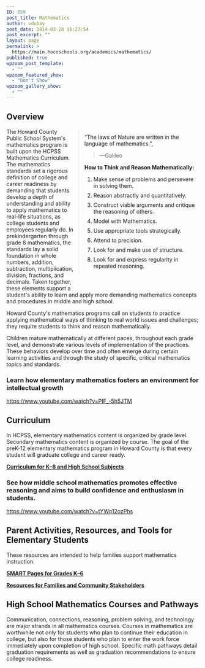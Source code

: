 ```yaml
---
ID: 859
post_title: Mathematics
author: vdubay
post_date: 2014-03-28 16:27:54
post_excerpt: ""
layout: page
permalink: >
  https://main.hocoschools.org/academics/mathematics/
published: true
wpzoom_post_template:
  - ""
wpzoom_featured_show:
  - "Don't Show"
wpzoom_gallery_show:
  - ""
---
```

<h2>Overview</h2>

<div style="width: 300px;border-left: #e7e7e7 1px solid;float: right;padding-left: 1em;margin-bottom: 3em;margin-left: 1em">

<p>“The laws of Nature are written in the language of mathematics.”,</p>

<blockquote>—Galileo</blockquote>

<strong>How to Think and Reason Mathematically:</strong>
<ol>
  <li style="margin-bottom: 8px">Make sense of problems and persevere in solving them.</li>
  <li style="margin-bottom: 8px">Reason abstractly and quantitatively.</li>
  <li style="margin-bottom: 8px">Construct viable arguments and critique the reasoning of others.</li>
  <li style="margin-bottom: 8px">Model with Mathematics.</li>
  <li style="margin-bottom: 8px">Use appropriate tools strategically.</li>
  <li style="margin-bottom: 8px">Attend to precision.</li>
  <li style="margin-bottom: 8px">Look for and make use of structure.</li>
  <li style="margin-bottom: 8px">Look for and express regularity in repeated reasoning.</li>
</ol>
</div>

<p>The Howard County Public School System's mathematics program is built upon the HCPSS Mathematics Curriculum. The mathematics standards set a rigorous definition of college and career readiness by demanding that students develop a depth of understanding and ability to apply mathematics to real-life situations, as college students and employees regularly do. In prekindergarten through grade 8 mathematics, the standards lay a solid foundation in whole numbers, addition, subtraction, multiplication, division, fractions, and decimals. Taken together, these elements support a student's ability to learn and apply more demanding mathematics concepts and procedures in middle and high school.</p>

<p>Howard County's mathematics programs call on students to practice applying mathematical ways of thinking to real world issues and challenges; they require students to think and reason mathematically.</p>

<p>Children mature mathematically at different paces, throughout each grade level, and demonstrate various levels of implementation of the practices. These behaviors develop over time and often emerge during certain learning activities and through the study of specific, critical mathematics topics and standards.</p>

<h3>Learn how elementary mathematics fosters an environment for intellectual growth</h3>

https://www.youtube.com/watch?v=PIF_-5h5JTM

<h2>Curriculum</h2>

<p>In HCPSS, elementary mathematics content is organized by grade level. Secondary mathematics content is organized by course. The goal of the preK-12 elementary mathematics program in Howard County is that every student will graduate college and career ready.</p>

<p><a href="/academics/mathematics/curriculum/"><strong>Curriculum for K–8 and High School Subjects</strong></a></p>

<h3>See how middle school mathematics promotes effective reasoning and aims to build confidence and enthusiasm in students.</h3>

https://www.youtube.com/watch?v=tYWq12ozPhs

<h2>Parent Activities, Resources, and Tools for Elementary Students</h2>

<p>These resources are intended to help families support mathematics instruction.</p>

<p><a href="https://smart.wikispaces.hcpss.org/SMART+Pages"><strong>SMART Pages for Grades K–6</strong></a></p>

<p><a href="/academics/mathematics/resources/"><strong>Resources for Families and Community Stakeholders</strong></a></p>

<h2>High School Mathematics Courses and Pathways</h2>
<p>Communication, connections, reasoning, problem solving, and technology are major strands in all mathematics courses. Courses in mathematics are worthwhile not only for students who plan to continue their education in college, but also for those students who plan to enter the work force immediately upon completion of high school. Specific math pathways detail graduation requirements as well as graduation recommendations to ensure college readiness.</p>